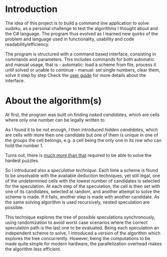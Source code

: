 # Introduction

The idea of this project is to build a command line application to solve sudoku, as a personal challenge to test the algorithms I thought about and the C# language. 
The program thus evolved as I learned new quirks of the problem and language used in functionality, usability and code readability/efficiency.

The program is structured with a command based interface, consisting in commands and parameters.
This includes commands for both automatic and manual usage, that is
	- automatic: load a scheme from file, process it until solved or unable to continue
	- manual: set single numbers, clear them, solve it step by step
Check the [user guide](User_guide.md) for more details about the interface.

# About the algorithm(s)

At first, the program was built on finding *naked candidates*, which are cells where only one number can be legally written to.

As I found it to be not enough, I then introduced *hidden candidates*, which are cells with more then one candidate but one of them is unique in one of the groups the cell belongs, e.g. a cell being the only one in its row who can hold the number 1.

Turns out, there is [much more than that](https://www.sudokuoftheday.com/techniques/) required to be able to solve the hardest puzzles.

So I introduced also a *speculative technique*. Each time a scheme is found to be unsolvable with the available deduction techniques, yet still legal, one of the undetermined cells with the lowest number of candidates is selected for the speculation. At each step of the speculation, the cell is then set with one of its candidates, selected at random, and another attempt to solve the scheme is made. If it fails, another step is made with another candidate. As the same solving algorithm is used recursively, nested speculation are possible.

This technique explores the tree of possible speculations synchronously, using randomization to avoid worst case scenarios where the correct speculation path is the last one to be evaluated. Being each speculation an independent scheme to solve, I introduced a version of the algorithm which explores the tree concurrently. However, being the computations to be made quite simple for modern hardware, the parallelization overhead makes the algorithm less efficient.